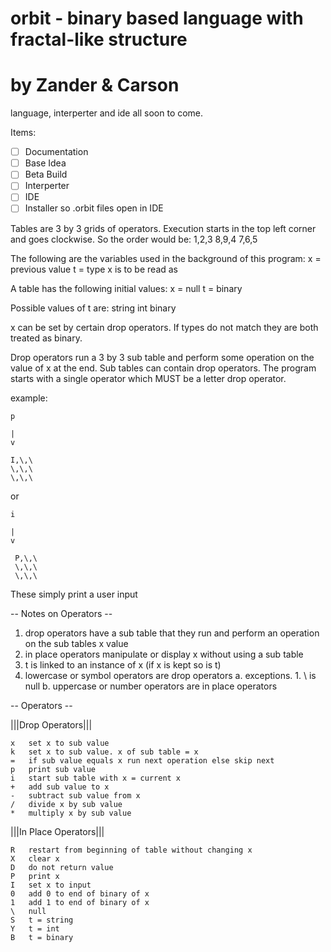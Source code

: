 # orbit - binary based language with fractal-like structure
# by Zander & Carson

language, interperter and ide all soon to come.

Items:
- [ ] Documentation 
- [ ] Base Idea
- [ ] Beta Build
- [ ] Interperter
- [ ] IDE
- [ ] Installer so .orbit files open in IDE

Tables are 3 by 3 grids of operators. Execution starts in the top left corner and goes clockwise.
So the order would be:
1,2,3
8,9,4
7,6,5

The following are the variables used in the background of this program:
x = previous value
t = type x is to be read as

A table has the following initial values:
x = null
t = binary

Possible values of t are:
string
int
binary

x can be set by certain drop operators.
If types do not match they are both treated as binary.

Drop operators run a 3 by 3 sub table and perform some operation on the value of x at the end.
Sub tables can contain drop operators. The program starts with a single operator which MUST
be a letter drop operator.

example:

	p
	
	|
	v
  
 	I,\,\
  	\,\,\
  	\,\,\
  
or 

	i
	
	|
	v
  
 	 P,\,\
 	 \,\,\
 	 \,\,\

These simply print a user input

-- Notes on Operators --
1. drop operators have a sub table that they run and perform an operation on the sub tables x value
2. in place operators manipulate or display x without using a sub table
3. t is linked to an instance of x (if x is kept so is t)
4. lowercase or symbol operators are drop operators
	a. exceptions.
		1. \ is null
	b. uppercase or number operators are in place operators

-- Operators --

|||Drop Operators|||

	x	set x to sub value
	k	set x to sub value. x of sub table = x
	=	if sub value equals x run next operation else skip next
	p	print sub value
	i	start sub table with x = current x
	+	add sub value to x
	-	subtract sub value from x
	/	divide x by sub value
	*	multiply x by sub value

|||In Place Operators|||

	R	restart from beginning of table without changing x
	X	clear x
	D	do not return value
	P	print x
	I	set x to input
	0	add 0 to end of binary of x
	1	add 1 to end of binary of x
	\ 	null
	S	t = string
	Y	t = int
	B	t = binary

